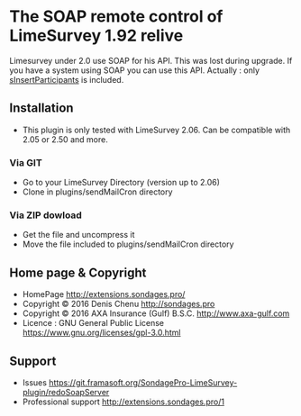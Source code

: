 # The SOAP remote control of LimeSurvey 1.92 relive
Limesurvey under 2.0 use SOAP for his API. This was lost during upgrade. If you have a system using SOAP you can use this API. Actually : only [sInsertParticipants](https://manual.limesurvey.org/RemoteControl#sInsertParticipants) is included.

## Installation

- This plugin is only tested with LimeSurvey 2.06. Can be compatible with 2.05 or 2.50 and more.

### Via GIT
- Go to your LimeSurvey Directory (version up to 2.06)
- Clone in plugins/sendMailCron directory

### Via ZIP dowload
- Get the file and uncompress it
- Move the file included to plugins/sendMailCron directory

## Home page & Copyright
- HomePage <http://extensions.sondages.pro/>
- Copyright © 2016 Denis Chenu <http://sondages.pro>
- Copyright © 2016 AXA Insurance (Gulf) B.S.C. <http://www.axa-gulf.com>
- Licence : GNU General Public License <https://www.gnu.org/licenses/gpl-3.0.html>

## Support
- Issues <https://git.framasoft.org/SondagePro-LimeSurvey-plugin/redoSoapServer>
- Professional support <http://extensions.sondages.pro/1>
